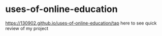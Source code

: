 # uses-of-online-education
https://130902.github.io/uses-of-online-education/tap here to see quick review of my project
